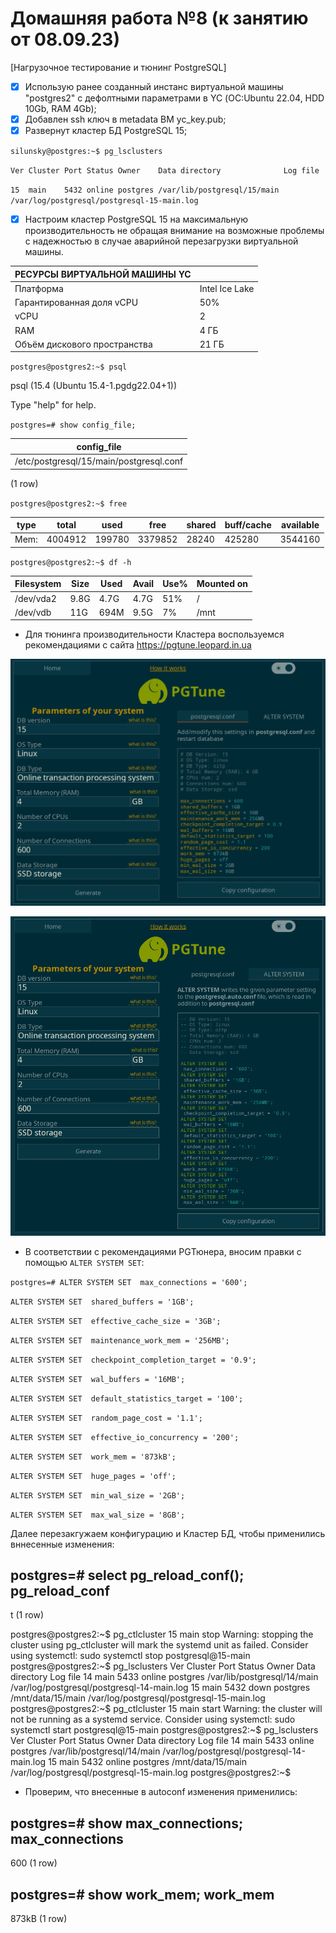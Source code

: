 # Домашняя работа №8 (к занятию от 08.09.23)
[Нагрузочное тестирование и тюнинг PostgreSQL]

- [x] Использую ранее созданный инстанс виртуальной машины "postgres2" с дефолтными параметрами в YC (ОС:Ubuntu 22.04, HDD 10Gb, RAM 4Gb);
- [x] Добавлен ssh ключ в metadata ВМ yc_key.pub;
- [x] Развернут кластер БД PostgreSQL 15;

`silunsky@postgres:~$ pg_lsclusters`

`Ver Cluster Port Status Owner    Data directory              Log file`

`15  main    5432 online postgres /var/lib/postgresql/15/main /var/log/postgresql/postgresql-15-main.log`

- [x] Настроим кластер PostgreSQL 15 на максимальную производительность не обращая внимание на возможные проблемы с надежностью в случае аварийной перезагрузки виртуальной машины.

| РЕСУРСЫ ВИРТУАЛЬНОЙ МАШИНЫ YC|                |
|------------------------------|----------------|
| Платформа                    | Intel Ice Lake |
| Гарантированная доля vCPU    | 50%            |
| vCPU                         | 2              |
| RAM                          | 4 ГБ           |
| Объём дискового пространства | 21 ГБ          |

`postgres@postgres2:~$ psql`

psql (15.4 (Ubuntu 15.4-1.pgdg22.04+1))

Type "help" for help.

`postgres=# show config_file;`

| config_file                              |               
|----------------------------------------- |
| /etc/postgresql/15/main/postgresql.conf  |
(1 row)

`postgres@postgres2:~$ free`

| type      | total     | used        | free        | shared      | buff/cache  | available  |
|-----------|-----------|-------------|-------------|-------------|-------------|------------|
| Mem:      | 4004912   |      199780 |    3379852  |     28240   |   425280    | 3544160    |


`postgres@postgres2:~$ df -h`

| Filesystem     | Size | Used | Avail | Use% | Mounted on |
|----------------|------|------|-------|------|------------|
| /dev/vda2      | 9.8G | 4.7G | 4.7G  | 51%  | /          |
| /dev/vdb       |  11G | 694M | 9.5G  | 7%   | /mnt       |

- Для тюнинга производительности Кластера воспользуемся рекомендациями с сайта https://pgtune.leopard.in.ua

![tune1](https://github.com/SSilunsky/homework_DBA/blob/main/tune.png)

![tune2](https://github.com/SSilunsky/homework_DBA/blob/main/tune2.png)

- В соответствии с рекомендациями PGТюнера, вносим правки с помощью `ALTER SYSTEM SET`:

`postgres=# ALTER SYSTEM SET  max_connections = '600';`

`ALTER SYSTEM SET  shared_buffers = '1GB';`

`ALTER SYSTEM SET  effective_cache_size = '3GB';`

`ALTER SYSTEM SET  maintenance_work_mem = '256MB';`

`ALTER SYSTEM SET  checkpoint_completion_target = '0.9';`

`ALTER SYSTEM SET  wal_buffers = '16MB';`

`ALTER SYSTEM SET  default_statistics_target = '100';`

`ALTER SYSTEM SET  random_page_cost = '1.1';`

`ALTER SYSTEM SET  effective_io_concurrency = '200';`

`ALTER SYSTEM SET  work_mem = '873kB';`

`ALTER SYSTEM SET  huge_pages = 'off';`

`ALTER SYSTEM SET  min_wal_size = '2GB';`

`ALTER SYSTEM SET  max_wal_size = '8GB';`

Далее перезакгужаем конфигурацию и Кластер БД, чтобы применились вннесенные изменения:

postgres=# select pg_reload_conf();
 pg_reload_conf 
----------------
 t
(1 row)

postgres@postgres2:~$ pg_ctlcluster 15 main stop
Warning: stopping the cluster using pg_ctlcluster will mark the systemd unit as failed. Consider using systemctl:
  sudo systemctl stop postgresql@15-main
postgres@postgres2:~$ pg_lsclusters 
Ver Cluster Port Status Owner    Data directory              Log file
14  main    5433 online postgres /var/lib/postgresql/14/main /var/log/postgresql/postgresql-14-main.log
15  main    5432 down   postgres /mnt/data/15/main           /var/log/postgresql/postgresql-15-main.log
postgres@postgres2:~$ pg_ctlcluster 15 main start
Warning: the cluster will not be running as a systemd service. Consider using systemctl:
  sudo systemctl start postgresql@15-main
postgres@postgres2:~$ pg_lsclusters 
Ver Cluster Port Status Owner    Data directory              Log file
14  main    5433 online postgres /var/lib/postgresql/14/main /var/log/postgresql/postgresql-14-main.log
15  main    5432 online postgres /mnt/data/15/main           /var/log/postgresql/postgresql-15-main.log
postgres@postgres2:~$ 

- Проверим, что внесенные в autoconf изменения применились:

postgres=# show max_connections;
 max_connections 
-----------------
 600
(1 row)

postgres=# show work_mem;
 work_mem 
----------
 873kB
(1 row)



